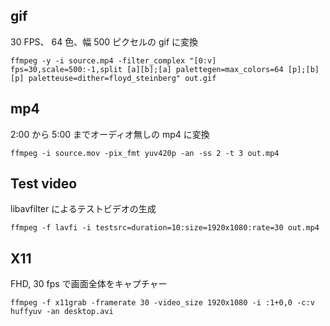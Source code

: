 ## gif

30 FPS、 64 色、幅 500 ピクセルの gif に変換

```
ffmpeg -y -i source.mp4 -filter_complex "[0:v] fps=30,scale=500:-1,split [a][b];[a] palettegen=max_colors=64 [p];[b][p] paletteuse=dither=floyd_steinberg" out.gif
```

## mp4

2:00 から 5:00 までオーディオ無しの mp4 に変換

```
ffmpeg -i source.mov -pix_fmt yuv420p -an -ss 2 -t 3 out.mp4
```

## Test video

libavfilter によるテストビデオの生成

```
ffmpeg -f lavfi -i testsrc=duration=10:size=1920x1080:rate=30 out.mp4
```

## X11

FHD, 30 fps で画面全体をキャプチャー

```
ffmpeg -f x11grab -framerate 30 -video_size 1920x1080 -i :1+0,0 -c:v huffyuv -an desktop.avi
```